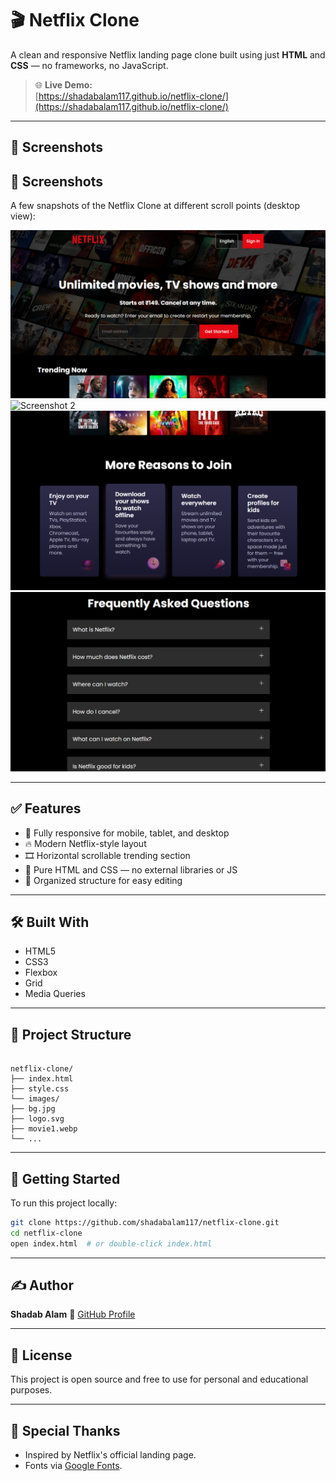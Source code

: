 # 🎬 Netflix Clone

A clean and responsive Netflix landing page clone built using just **HTML** and **CSS** — no frameworks, no JavaScript.

> 🌐 **Live Demo:**  
> [https://shadabalam117.github.io/netflix-clone/](https://shadabalam117.github.io/netflix-clone/)

---

## 📸 Screenshots

## 📸 Screenshots

A few snapshots of the Netflix Clone at different scroll points (desktop view):

![Screenshot 1](images/capture.png)  
![Screenshot 2](images/capture1.png)  
![Screenshot 3](images/capture2.png)  
![Screenshot 4](images/capture3.png)

---

## ✅ Features

- 📱 Fully responsive for mobile, tablet, and desktop
- 🔥 Modern Netflix-style layout
- 🎞️ Horizontal scrollable trending section
- 🎯 Pure HTML and CSS — no external libraries or JS
- 📂 Organized structure for easy editing

---

## 🛠️ Built With

- HTML5  
- CSS3  
- Flexbox  
- Grid  
- Media Queries  

---

## 📁 Project Structure

```

netflix-clone/
├── index.html
├── style.css
└── images/
├── bg.jpg
├── logo.svg
├── movie1.webp
└── ...

````

---

## 🚀 Getting Started

To run this project locally:

```bash
git clone https://github.com/shadabalam117/netflix-clone.git
cd netflix-clone
open index.html  # or double-click index.html
````

---

## ✍️ Author

**Shadab Alam**
🔗 [GitHub Profile](https://github.com/shadabalam117)

---

## 📜 License

This project is open source and free to use for personal and educational purposes.

---

## 🙌 Special Thanks

* Inspired by Netflix's official landing page.
* Fonts via [Google Fonts](https://fonts.google.com/).

````
